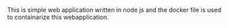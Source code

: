 This is simple web application written in node js and the docker file is used to containarize this webapplication.

